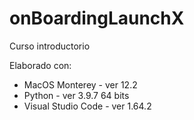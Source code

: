 # onBoardingLaunchX
Curso introductorio 

Elaborado con:
 * MacOS Monterey - ver 12.2
 * Python - ver 3.9.7 64 bits
 * Visual Studio Code - ver 1.64.2  